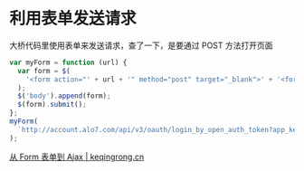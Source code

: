 # 利用表单发送请求

大桥代码里使用表单来发送请求，查了一下，是要通过 POST 方法打开页面

```js
var myForm = function (url) {
  var form = $(
    '<form action="' + url + '" method="post" target="_blank">' + '<form>'
  );
  $('body').append(form);
  $(form).submit();
};
myForm(
  `http://account.alo7.com/api/v3/oauth/login_by_open_auth_token?app_key=${data.appKey}&open_auth_token=${data.token}`
);
```

[从 Form 表单到 Ajax | keqingrong.cn](https://keqingrong.cn/blog/2020-06-27-from-forms-to-ajax/)
